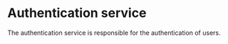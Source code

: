 # Authentication service

The authentication service is responsible for the authentication of users.